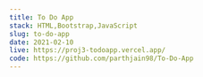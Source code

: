```yaml
---
title: To Do App
stack: HTML,Bootstrap,JavaScript
slug: to-do-app
date: 2021-02-10
live: https://proj3-todoapp.vercel.app/
code: https://github.com/parthjain98/To-Do-App
---
```


